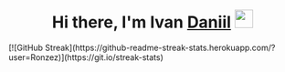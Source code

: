 <h1 align="center">Hi there, I'm Ivan <a href="https://daniilshat.ru/" target="_blank">Daniil</a> 
<img src="https://github.com/blackcater/blackcater/raw/main/images/Hi.gif" height="32"/></h1>
[![GitHub Streak](https://github-readme-streak-stats.herokuapp.com/?user=Ronzez)](https://git.io/streak-stats)
